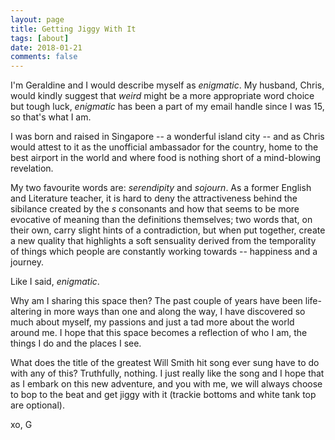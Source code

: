 ```yaml
---
layout: page
title: Getting Jiggy With It
tags: [about]
date: 2018-01-21
comments: false
---
```


I'm Geraldine and I would describe myself as _enigmatic_. My husband, Chris, would kindly suggest that _weird_ might be a more appropriate word choice but tough luck, _enigmatic_ has been a part of my email handle since I was 15, so that's what I am.

I was born and raised in Singapore -- a wonderful island city -- and as Chris would attest to it as the unofficial ambassador for the country, home to the best airport in the world and where food is nothing short of a mind-blowing revelation.

My two favourite words are: _serendipity_ and _sojourn_. As a former English and Literature teacher, it is hard to deny the attractiveness behind the sibilance created by the _s_ consonants and how that seems to be more evocative of meaning than the definitions themselves; two words that, on their own, carry slight hints of a contradiction, but when put together, create a new quality that highlights a soft sensuality derived from the temporality of things which people are constantly working towards -- happiness and a journey.

Like I said, _enigmatic_.

Why am I sharing this space then? The past couple of years have been life-altering in more ways than one and along the way, I have discovered so much about myself, my passions and just a tad more about the world around me. I hope that this space becomes a reflection of who I am, the things I do and the places I see.

What does the title of the greatest Will Smith hit song ever sung have to do with any of this? Truthfully, nothing. I just really like the song and I hope that as I embark on this new adventure, and you with me, we will always choose to bop to the beat and get jiggy with it (trackie bottoms and white tank top are optional).


xo,
G
